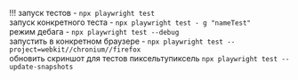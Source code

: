 !!!
запуск тестов - `npx playwright test`  
запуск конкретного теста - `npx playwright test - g "nameTest"`  
режим дебага - `npx playwright test --debug`  
запустить в конкретном браузере - `npx playwright test --project=webkit//chronium//firefox`  
обновить скриншот для тестов пиксельтупиксель `npx playwright test -- update-snapshots`  

